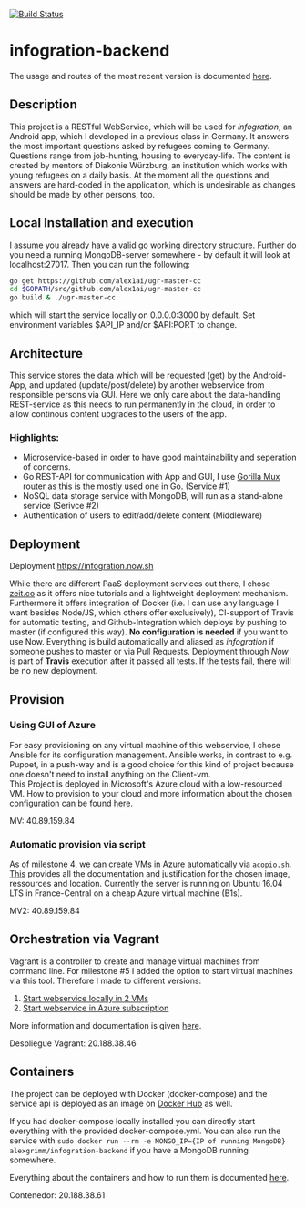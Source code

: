 [![Build Status](https://travis-ci.org/alex1ai/ugr-master-cc.svg?branch=master)](https://travis-ci.org/alex1ai/ugr-master-cc)

# infogration-backend

The usage and routes of the most recent version is documented [here](https://github.com/alex1ai/ugr-master-cc/blob/gh-pages/usage.md).

## Description

This project is a RESTful WebService, which will be used for _infogration_, an Android app, which I developed in a previous class in Germany.
It answers the most important questions asked by refugees coming to Germany. Questions range from job-hunting, housing to everyday-life. The content is created by mentors of Diakonie Würzburg, an institution which works with young refugees on a daily basis.
At the moment all the questions and answers are hard-coded in the application, which is undesirable as changes should be made by other persons, too. 

## Local Installation and execution

I assume you already have a valid go working directory structure. 
Further do you need a running MongoDB-server somewhere - by default it will look at localhost:27017.
Then you can run the following:
```bash
go get https://github.com/alex1ai/ugr-master-cc
cd $GOPATH/src/github.com/alex1ai/ugr-master-cc
go build & ./ugr-master-cc
```
which will start the service locally on 0.0.0.0:3000 by default. Set environment variables $API_IP and/or $API:PORT to change.

## Architecture

This service stores the data which will be requested (get) by the Android-App, and updated (update/post/delete) by another webservice from responsible persons via GUI. Here we only care about the data-handling REST-service as this needs to run permanently in the cloud, in order to allow continous content upgrades to the users of the app.

### Highlights:
- Microservice-based in order to have good maintainability and seperation of concerns.
- Go REST-API for communication with App and GUI, I use [Gorilla Mux](https://github.com/gorilla/mux) router as this is the mostly used one in Go. (Service #1)
- NoSQL data storage service with MongoDB, will run as a stand-alone service (Serivce #2)
- Authentication of users to edit/add/delete content (Middleware)

## Deployment
Deployment https://infogration.now.sh

While there are different PaaS deployment services out there, I chose [zeit.co](https://zeit.co/) as it offers nice tutorials and a lightweight deployment mechanism. Furthermore it offers integration of Docker (i.e. I can use any language I want besides Node/JS, which others offer exclusively), CI-support of Travis for automatic testing, and Github-Integration which deploys by pushing to master (if configured this way). 
**No configuration is needed** if you want to use Now. Everything is build automatically and aliased as _infogration_ if someone pushes to master or via Pull Requests. 
Deployment through _Now_ is part of **Travis** execution after it passed all tests. If the tests fail, there will be no new deployment.

## Provision

### Using GUI of Azure

For easy provisioning on any virtual machine of this webservice, I chose Ansible for its configuration management. Ansible works, in contrast to e.g. Puppet, in a push-way and is a good choice for this kind of project because one doesn't need to install anything on the Client-vm.   
This Project is deployed in Microsoft's Azure cloud with a low-resourced VM. 
How to provision to your cloud and more information about the chosen configuration can be found [here](https://github.com/alex1ai/ugr-master-cc/blob/gh-pages/provision.md). 

MV: 40.89.159.84

### Automatic provision via script

As of milestone 4, we can create VMs in Azure automatically via `acopio.sh`. [This](https://github.com/alex1ai/ugr-master-cc/blob/gh-pages/cli-provisioning.md) provides all the documentation and justification for the chosen image, ressources and location. Currently the server is running on Ubuntu 16.04 LTS in France-Central on a cheap Azure virtual machine (B1s).

MV2: 40.89.159.84

## Orchestration via Vagrant

Vagrant is a controller to create and manage virtual machines from command line. For milestone #5 I added the option to start virtual machines via this tool. Therefore I made to different versions:

  1. [Start webservice locally in 2 VMs](./orquestacion/local/Vagrantfile)
  2. [Start webservice in Azure subscription](./orquestacion/Vagrantfile)
  
More information and documentation is given [here](https://github.com/alex1ai/ugr-master-cc/blob/gh-pages/vagrant_provision.md).

Despliegue Vagrant: 20.188.38.46

## Containers

The project can be deployed with Docker (docker-compose) and the service api is deployed as an image on [Docker Hub](https://cloud.docker.com/repository/docker/alexgrimm/infogration-backend) as well.

If you had docker-compose locally installed you can directly start everything with the provided docker-compose.yml. 
You can also run the service with `sudo docker run --rm -e MONGO_IP={IP of running MongoDB} alexgrimm/infogration-backend` if you have a MongoDB running somewhere.

Everything about the containers and how to run them is documented [here](https://github.com/alex1ai/ugr-master-cc/blob/gh-pages/containers.md).

Contenedor: 20.188.38.61


